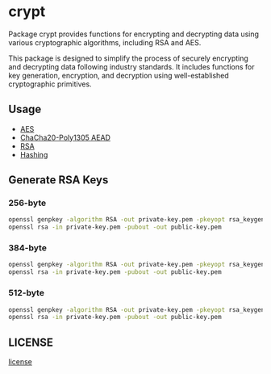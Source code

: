 # crypt

Package crypt provides functions for encrypting and decrypting data
using various cryptographic algorithms, including RSA and AES.

This package is designed to simplify the process of securely encrypting
and decrypting data following industry standards. It includes functions
for key generation, encryption, and decryption using well-established
cryptographic primitives.

## Usage

- [AES](_example/aes/main.go)
- [ChaCha20-Poly1305 AEAD](_example/chacha20poly1305/main.go)
- [RSA](_example/rsa/main.go)
- [Hashing](_example/hashing/main.go)

## Generate RSA Keys

### 256-byte

```bash
openssl genpkey -algorithm RSA -out private-key.pem -pkeyopt rsa_keygen_bits:2048
openssl rsa -in private-key.pem -pubout -out public-key.pem
```

### 384-byte

```bash
openssl genpkey -algorithm RSA -out private-key.pem -pkeyopt rsa_keygen_bits:3072
openssl rsa -in private-key.pem -pubout -out public-key.pem
```

### 512-byte

```bash
openssl genpkey -algorithm RSA -out private-key.pem -pkeyopt rsa_keygen_bits:4096
openssl rsa -in private-key.pem -pubout -out public-key.pem
```

## LICENSE

[license](LICENSE)

